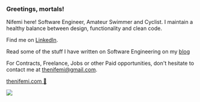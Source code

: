 <!-- ![Header](https://raw.githubusercontent.com/thenifemi/thenifemi/master/nifemi-banner.png "Header") -->

### Greetings, mortals!

Nifemi here! Software Engineer, Amateur Swimmer and Cyclist. I maintain a healthy balance between design, functionality and clean code.

Find me on [LinkedIn](https://www.linkedin.com/in/nifemii).

Read some of the stuff I have written on Software Engineering on my [blog](https://www.thenifemi.com/articles)

For Contracts, Freelance, Jobs or other Paid opportunities, don't hesitate to contact me at thenifemi@gmail.com.

[thenifemi.com 🚀](https://www.thenifemi.com)

[![](https://visitcount.itsvg.in/api?id=thenifemi&label=Profile%20Views&pretty=false)](https://visitcount.itsvg.in)
